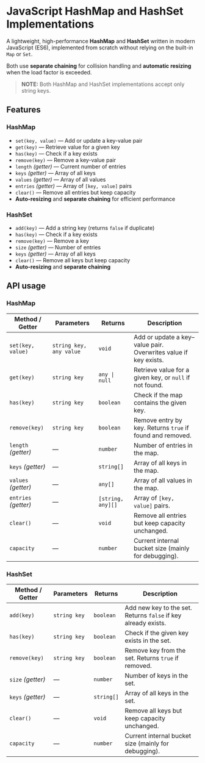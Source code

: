 # JavaScript HashMap and HashSet Implementations

A lightweight, high-performance **HashMap** and **HashSet** written in modern JavaScript (ES6), implemented from scratch without relying on the built-in `Map` or `Set`.

Both use **separate chaining** for collision handling and **automatic resizing** when the load factor is exceeded.

> **__NOTE:__**
> Both HashMap and HashSet implementations accept only string keys.


## Features

### HashMap

- `set(key, value)` — Add or update a key-value pair
- `get(key)` — Retrieve value for a given key
- `has(key)` — Check if a key exists
- `remove(key)` — Remove a key-value pair
- `length` _(getter)_ — Current number of entries
- `keys` _(getter)_ — Array of all keys
- `values` _(getter)_ — Array of all values
- `entries` _(getter)_ — Array of `[key, value]` pairs
- `clear()` — Remove all entries but keep capacity
- **Auto-resizing** and **separate chaining** for efficient performance

### HashSet

- `add(key)` — Add a string key (returns `false` if duplicate)
- `has(key)` — Check if a key exists
- `remove(key)` — Remove a key
- `size` _(getter)_ — Number of entries
- `keys` _(getter)_ — Array of all keys
- `clear()` — Remove all keys but keep capacity
- **Auto-resizing** and **separate chaining**

## API usage

### HashMap

| Method / Getter      | Parameters              | Returns           | Description                                                     |
| -------------------- | ----------------------- | ----------------- | --------------------------------------------------------------- |
| `set(key, value)`    | `string key, any value` | `void`            | Add or update a key–value pair. Overwrites value if key exists. |
| `get(key)`           | `string key`            | `any \| null`     | Retrieve value for a given key, or `null` if not found.         |
| `has(key)`           | `string key`            | `boolean`         | Check if the map contains the given key.                        |
| `remove(key)`        | `string key`            | `boolean`         | Remove entry by key. Returns `true` if found and removed.       |
| `length` _(getter)_  | —                       | `number`          | Number of entries in the map.                                   |
| `keys` _(getter)_    | —                       | `string[]`        | Array of all keys in the map.                                   |
| `values` _(getter)_  | —                       | `any[]`           | Array of all values in the map.                                 |
| `entries` _(getter)_ | —                       | `[string, any][]` | Array of `[key, value]` pairs.                                  |
| `clear()`            | —                       | `void`            | Remove all entries but keep capacity unchanged.                 |
| `capacity`           | —                       | `number`          | Current internal bucket size (mainly for debugging).            |

### HashSet

| Method / Getter   | Parameters   | Returns    | Description                                                    |
| ----------------- | ------------ | ---------- | -------------------------------------------------------------- |
| `add(key)`        | `string key` | `boolean`  | Add new key to the set. Returns `false` if key already exists. |
| `has(key)`        | `string key` | `boolean`  | Check if the given key exists in the set.                      |
| `remove(key)`     | `string key` | `boolean`  | Remove key from the set. Returns `true` if removed.            |
| `size` _(getter)_ | —            | `number`   | Number of keys in the set.                                     |
| `keys` _(getter)_ | —            | `string[]` | Array of all keys in the set.                                  |
| `clear()`         | —            | `void`     | Remove all keys but keep capacity unchanged.                   |
| `capacity`        | —            | `number`   | Current internal bucket size (mainly for debugging).           |